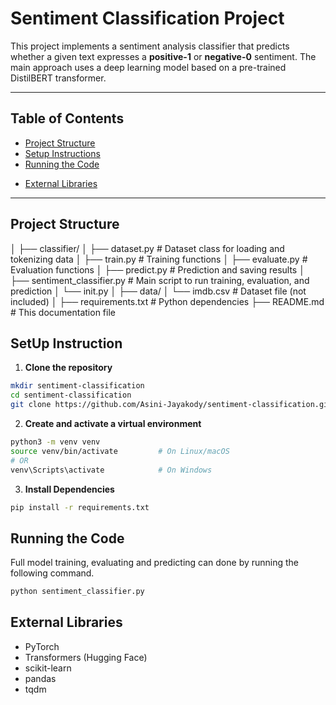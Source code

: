 # Sentiment Classification Project

This project implements a sentiment analysis classifier that predicts whether a given text expresses a **positive-1** or **negative-0** sentiment. The main approach uses a deep learning model based on a pre-trained DistilBERT transformer.

---

## Table of Contents

- [Project Structure](#project-structure)  
- [Setup Instructions](#setup-instructions)  
- [Running the Code](#running-the-code)  
<!-- - [LLM-based Approach](#llm-based-approach)   -->
- [External Libraries](#external-libraries)  

---

## Project Structure
│
├── classifier/
│ ├── dataset.py # Dataset class for loading and tokenizing data
│ ├── train.py # Training functions
│ ├── evaluate.py # Evaluation functions
│ ├── predict.py # Prediction and saving results
│ ├── sentiment_classifier.py # Main script to run training, evaluation, and prediction
│ └── init.py
│
├── data/
│ └── imdb.csv # Dataset file (not included)
│
├── requirements.txt # Python dependencies
├── README.md # This documentation file


## SetUp Instruction

1. **Clone the repository**

```bash
mkdir sentiment-classification
cd sentiment-classification
git clone https://github.com/Asini-Jayakody/sentiment-classification.git
```

2. **Create and activate a virtual environment**

```bash
python3 -m venv venv
source venv/bin/activate         # On Linux/macOS
# OR
venv\Scripts\activate            # On Windows
```

3. **Install Dependencies**

```bash
pip install -r requirements.txt
```

## Running the Code

Full model training, evaluating and predicting can done by running the following command.

```bash
python sentiment_classifier.py
```

## External Libraries

- PyTorch 
- Transformers (Hugging Face)
- scikit-learn
- pandas
- tqdm

